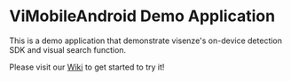 ViMobileAndroid Demo Application
===

This is a demo application that demonstrate visenze's on-device detection SDK and visual search function. 

Please visit our [Wiki](https://github.com/visenze/videtection-sdk-android-demo/wiki) to get started to try it! 